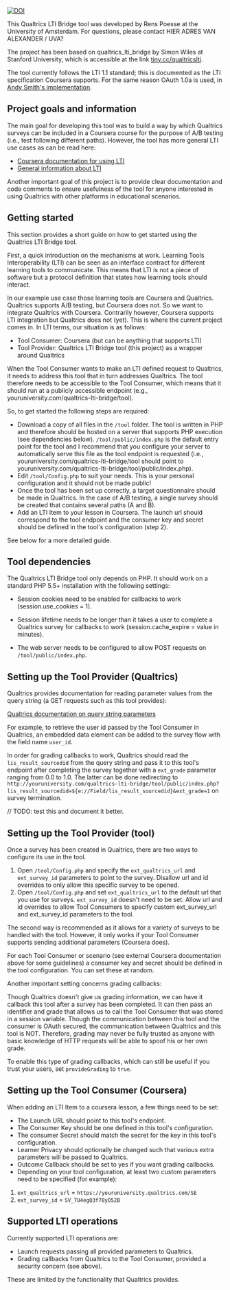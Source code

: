 [![DOI](https://zenodo.org/badge/21124/renspoesse/qualtrics_lti_bridge.svg)](https://zenodo.org/badge/latestdoi/21124/renspoesse/qualtrics_lti_bridge)

This Qualtrics LTI Bridge tool was developed by Rens Poesse at the University of Amsterdam.
For questions, please contact HIER ADRES VAN ALEXANDER / UVA?

The project has been based on qualtrics_lti_bridge by Simon Wiles at Stanford University,
which is accessible at the link [tiny.cc/qualtricslti](http://tiny.cc/qualtricslti).

The tool currently follows the LTI 1.1 standard; this is documented as the LTI specification Coursera supports.
For the same reason OAuth 1.0a is used, in [Andy Smith's implementation](http://oauth.googlecode.com/svn/code/php/).

## Project goals and information

The main goal for developing this tool was to build a way by which Qualtrics surveys can be included
in a Coursera course for the purpose of A/B testing (i.e., test following different paths). However, the tool has
more general LTI use cases as can be read here:

* [Coursera documentation for using LTI](https://tech.coursera.org/app-platform/lti)
* [General information about LTI](https://www.imsglobal.org/activity/learning-tools-interoperability)

Another important goal of this project is to provide clear documentation and code comments to ensure
usefulness of the tool for anyone interested in using Qualtrics with other platforms in educational scenarios.

## Getting started

This section provides a short guide on how to get started using the Qualtrics LTI Bridge tool.

First, a quick introduction on the mechanisms at work. Learning Tools Interoperability (LTI) can be seen as an
interface contract for different learning tools to communicate. This means that LTI is not a piece of software but
a protocol definition that states how learning tools should interact.

In our example use case those learning tools are Coursera and Qualtrics. Qualtrics supports A/B testing, but Coursera
does not. So we want to integrate Qualtrics with Coursera. Contrarily however, Coursera supports LTI integration but
Qualtrics does not (yet). This is where the current project comes in. In LTI terms, our situation is as follows:

* Tool Consumer: Coursera (but can be anything that supports LTI)
* Tool Provider: Qualtrics LTI Bridge tool (this project) as a wrapper around Qualtrics

When the Tool Consumer wants to make an LTI defined request to Qualtrics, it needs to address this tool that in turn
addresses Qualtrics. The tool therefore needs to be accessible to the Tool Consumer, which means that it should run at
a publicly accessible endpoint (e.g., youruniversity.com/qualtrics-lti-bridge/tool).

So, to get started the following steps are required:

* Download a copy of all files in the `/tool` folder. The tool is written in PHP and therefore should be hosted on
a server that supports PHP execution (see dependencies below). `/tool/public/index.php` is the default entry point
for the tool and I recommend that you configure your server to automatically serve this file as the tool endpoint is
requested (i.e., youruniversity.com/qualtrics-lti-bridge/tool should point to youruniversity.com/qualtrics-lti-bridge/tool/public/index.php).
* Edit `/tool/Config.php` to suit your needs. This is your personal configuration and it should not be made public!
* Once the tool has been set up correctly, a target questionnaire should be made in Qualtrics. In the case of A/B testing,
a single survey should be created that contains several paths (A and B).
* Add an LTI Item to your lesson in Coursera. The launch url should correspond to the tool endpoint and the consumer
key and secret should be defined in the tool's configuration (step 2).

See below for a more detailed guide.

## Tool dependencies

The Qualtrics LTI Bridge tool only depends on PHP. It should work on a standard PHP 5.5+ installation with the following settings:

* Session cookies need to be enabled for callbacks to work (session.use_cookies = 1).
* Session lifetime needs to be longer than it takes a user to complete a Qualtrics survey for callbacks to work (session.cache_expire = value in minutes).

* The web server needs to be configured to allow POST requests on `/tool/public/index.php`.

## Setting up the Tool Provider (Qualtrics)

Qualtrics provides documentation for reading parameter values from the query string (a GET requests such as this tool provides):

[Qualtrics documentation on query string parameters](http://www.qualtrics.com/university/researchsuite/developer-tools/api-integration/passing-information-through-query-strings/)

For example, to retrieve the user id passed by the Tool Consumer in Qualtrics, an embedded data element can be added
to the survey flow with the field name `user_id`.

In order for grading callbacks to work, Qualtrics should read the `lis_result_sourcedid` from the query string and
pass it to this tool's endpoint after completing the survey together with a `ext_grade` parameter ranging from 0.0 to 1.0.
The latter can be done redirecting to `http://youruniversity.com/qualtrics-lti-bridge/tool/public/index.php?lis_result_sourcedid=${e://Field/lis_result_sourcedid}&ext_grade=1` on survey termination.

// TODO: test this and document it better.

## Setting up the Tool Provider (tool)

Once a survey has been created in Qualtrics, there are two ways to configure its use in the tool.

1. Open `/tool/Config.php` and specify the `ext_qualtrics_url` and `ext_survey_id` parameters to point to the survey.
Disallow url and id overrides to only allow this specific survey to be opened.
2. Open `/tool/Config.php` and set `ext_qualtrics_url` to the default url that you use for surveys.
`ext_survey_id` doesn't need to be set. Allow url and id overrides to allow Tool Consumers to specify custom ext_survey_url
and ext_survey_id parameters to the tool.

The second way is recommended as it allows for a variety of surveys to be handled with the tool. However,
it only works if your Tool Consumer supports sending additional parameters (Coursera does).

For each Tool Consumer or scenario (see external Coursera documentation above for some guidelines) a consumer key and secret
should be defined in the tool configuration. You can set these at random.

Another important setting concerns grading callbacks:

Though Qualtrics doesn't give us grading information, we can have it callback this tool after a survey
has been completed. It can then pass an identifier and grade that allows us to call the Tool Consumer
that was stored in a session variable. Though the communication between this tool and the consumer is OAuth
secured, the communication between Qualtrics and this tool is NOT. Therefore, grading may never be fully
trusted as anyone with basic knowledge of HTTP requests will be able to spoof his or her own grade.

To enable this type of grading callbacks, which can still be useful if you trust your users, set `provideGrading` to `true`.

## Setting up the Tool Consumer (Coursera)

When adding an LTI Item to a coursera lesson, a few things need to be set:

* The Launch URL should point to this tool's endpoint.
* The Consumer Key should be one defined in this tool's configuration.
* The consumer Secret should match the secret for the key in this tool's configuration.
* Learner Privacy should optionally be changed such that various extra parameters will be passed to Qualtrics.
* Outcome Callback should be set to yes if you want grading callbacks.
* Depending on your tool configuration, at least two custom parameters need to be specified (for example):

1. `ext_qualtrics_url` = `https://youruniversity.qualtrics.com/SE`
2. `ext_survey_id` = `SV_7U4egQ3f78yO52B`

## Supported LTI operations

Currently supported LTI operations are:

* Launch requests passing all provided parameters to Qualtrics.
* Grading callbacks from Qualtrics to the Tool Consumer, provided a security concern (see above).

These are limited by the functionality that Qualtrics provides.
